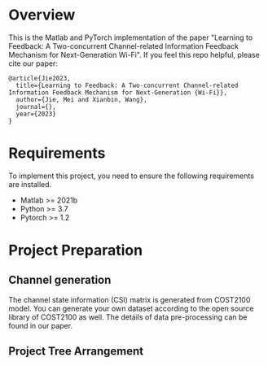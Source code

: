 # Overview
This is the Matlab and PyTorch implementation of the paper "Learning to Feedback: A Two-concurrent Channel-related Information Feedback Mechanism for Next-Generation Wi-Fi". If you feel this repo helpful, please cite our paper:
```
@article{Jie2023,
  title={Learning to Feedback: A Two-concurrent Channel-related Information Feedback Mechanism for Next-Generation {Wi-Fi}},
  author={Jie, Mei and Xianbin, Wang},
  journal={},
  year={2023}
}
```
# Requirements
To implement this project, you need to ensure the following requirements are installed.
 * Matlab >= 2021b
 * Python >= 3.7
 * Pytorch >= 1.2

# Project Preparation

## Channel generation
The channel state information (CSI) matrix is generated from COST2100 model. You can generate your own dataset according to the open source library of COST2100 as well. The details of data pre-processing can be found in our paper.

## Project Tree Arrangement
